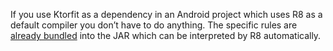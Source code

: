 If you use Ktorfit as a dependency in an Android project which uses R8 as a default compiler you don’t have to 
do anything. The specific rules are 
[already bundled](../../ktorfit-lib-core/src/jvmMain/resources/META-INF/proguard/ktorfit.pro) into the JAR 
which can be interpreted by R8 automatically.